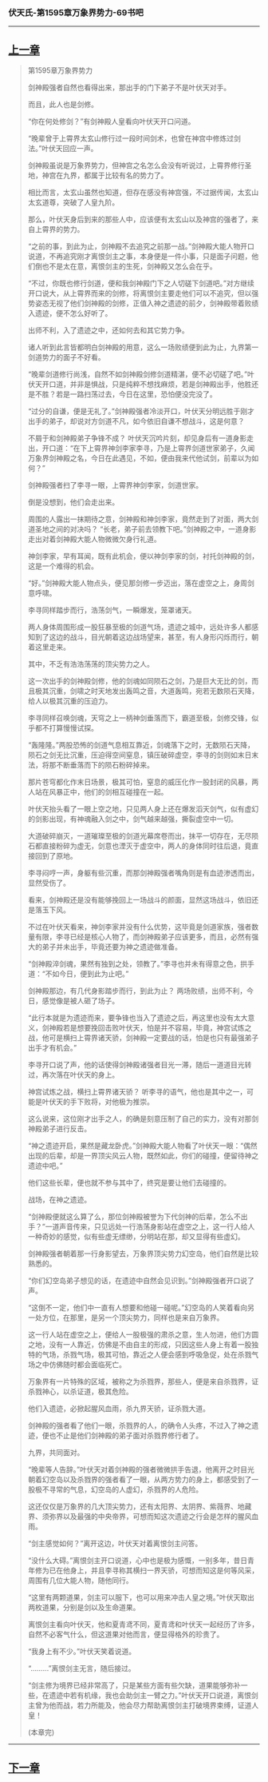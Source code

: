 ### 伏天氏-第1595章万象界势力-69书吧

--------
[上一章](./2b49a8dddaed2fe5f96d53eab0f27646.md)
--------


>
>
>
>第1595章万象界势力
>
>剑神殿强者自然也看得出来，那出手的门下弟子不是叶伏天对手。
>
>而且，此人也是剑修。
>
>“你在何处修剑？”有剑神殿人皇看向叶伏天开口问道。
>
>“晚辈曾于上霄界太玄山修行过一段时间剑术，也曾在神宫中修炼过剑法。”叶伏天回应一声。
>
>剑神殿虽说是万象界势力，但神宫之名怎么会没有听说过，上霄界修行圣地，神宫在九界，都属于比较有名的势力了。
>
>相比而言，太玄山虽然也知道，但存在感没有神宫强，不过据传闻，太玄山太玄道尊，突破了人皇九阶。
>
>那么，叶伏天身后到来的那些人中，应该便有太玄山以及神宫的强者了，来自上霄界的势力。
>
>“之前的事，到此为止，剑神殿不去追究之前那一战。”剑神殿大能人物开口说道，不再追究刚才离恨剑主之事，本身便是一件小事，只是面子问题，他们倒也不是太在意，离恨剑主的生死，剑神殿又怎么会在乎。
>
>“不过，你既也修行剑道，便和我剑神殿门下之人切磋下剑道吧。”对方继续开口说大，从上霄界而来的剑修，将离恨剑主要走他们可以不追究，但以强势姿态无视了他们剑神殿的剑修，正值入神之遗迹的前夕，剑神殿带着败绩入遗迹，便不怎么好听了。
>
>出师不利，入了遗迹之中，还如何去和其它势力争。
>
>诸人听到此言皆都明白剑神殿的用意，这么一场败绩便到此为止，九界第一剑道势力的面子不好看。
>
>“晚辈剑道修行尚浅，自然不如剑神殿剑修剑道精湛，便不必切磋了吧。”叶伏天开口道，并非是惧战，只是纯粹不想找麻烦，若是剑神殿出手，他胜还是不胜？若是一路扫荡过去，今日在这里，恐怕便没完没了。
>
>“过分的自谦，便是无礼了。”剑神殿强者冷淡开口，叶伏天分明远胜于刚才出手的弟子，却说对方剑道不凡，如今依旧自谦不想战斗，这是何意？
>
>不屑于和剑神殿弟子争锋不成？
>叶伏天沉吟片刻，却见身后有一道身影走出，开口道：“在下上霄界神剑李家李寻，乃是上霄界剑道世家弟子，久闻万象界剑神殿之名，今日在此遇见，不如，便由我来代他试剑，前辈以为如何？”
>
>剑神殿强者扫了李寻一眼，上霄界神剑李家，剑道世家。
>
>倒是没想到，他们会走出来。
>
>周围的人露出一抹期待之意，剑神殿和神剑李家，竟然走到了对面，两大剑道圣地之间的对决吗？
>“长老，弟子前去领教下吧。”剑神殿之中，一道身影走出对着剑神殿大能人物微微欠身行礼道。
>
>神剑李家，早有耳闻，既有此机会，便以神剑李家的剑，衬托剑神殿的剑，这是一个难得的机会。
>
>“好。”剑神殿大能人物点头，便见那剑修一步迈出，落在虚空之上，身周剑意呼啸。
>
>李寻同样踏步而行，浩荡剑气，一瞬爆发，笼罩诸天。
>
>两人身体周围形成一股狂暴至极的剑道气场，遗迹之城中，远处许多人都感知到了这边的战斗，目光朝着这边战场望来，甚至，有人身形闪烁而行，朝着这里走来。
>
>其中，不乏有浩浩荡荡的顶尖势力之人。
>
>这一次出手的剑神殿剑修，他的剑魂如同陨石之剑，乃是巨大无比的剑，而且极其沉重，剑啸之时天地发出轰鸣之音，大道轰鸣，宛若无数陨石天降，给人以极其沉重的压迫力。
>
>李寻同样召唤剑魂，天穹之上一柄神剑垂落而下，霸道至极，剑修交锋，似乎都不打算慢慢试探。
>
>“轰隆隆。”两股恐怖的剑道气息相互靠近，剑魂落下之时，无数陨石天降，陨石之剑无比沉重，压迫得空间窒息，镇压破碎虚空，李寻的剑则如末日末法，将那不断垂落而下的陨石粉碎掉来。
>
>那片苍穹都化作末日场景，极其可怕，窒息的威压化作一股封闭的风暴，两人站在风暴正中，他们的剑相互碰撞在一起。
>
>叶伏天抬头看了一眼上空之地，只见两人身上还在爆发滔天剑气，似有虚幻的剑影出现，有神魂融入剑之中，剑气越来越强，撕裂虚空中一切。
>
>大道破碎崩灭，一道璀璨至极的剑道光幕席卷而出，抹平一切存在，无尽陨石都直接粉碎为虚无，剑意也湮灭于虚空中，两人的身体同时往后退，竟直接回到了原地。
>
>李寻闷哼一声，身躯有些沉重，而那剑神殿强者嘴角则是有血迹渗透而出，显然受伤了。
>
>看来，剑神殿还是没有能够挽回上一场战斗的颜面，显然这场战斗，依旧还是落玉下风。
>
>不过在叶伏天看来，神剑李家并没有什么优势，这毕竟是剑道家族，强者数量有限，李寻已经是核心人物了，而剑神殿弟子应该更多，而且，必然有强大的弟子并未出手，毕竟还要为神之遗迹做准备。
>
>“剑神殿淬剑魂，果然有独到之处，领教了。”李寻也并未有得意之色，拱手道：“不如今日，便到此为止吧。”
>
>剑神殿那边，有几代身影踏步而行，到此为止？
>两场败绩，出师不利，今日，感觉像是被人砸了场子。
>
>“此行本就是为遗迹而来，要争锋也当入了遗迹之后，再这里也没有太大意义，剑神殿若是想要挽回击败叶伏天，怕是并不容易，毕竟，神宫试炼之战，他可是横扫上霄界诸天骄，剑神殿一定要战的话，怕是也只有最强弟子出手才有机会。”
>
>李寻开口说了声，他的话使得剑神殿诸强者目光一滞，随后一道道目光转过，再次落在叶伏天的身上。
>
>神宫试炼之战，横扫上霄界诸天骄？
>听李寻的语气，他也是其中之一，可能是叶伏天的手下败将，对他极为推崇。
>
>这么说来，这位刚才出手之人，的确是刻意压制了自己的实力，没有对那剑神殿弟子进行反击。
>
>“神之遗迹开启，果然是藏龙卧虎。”剑神殿大能人物看了叶伏天一眼：“偶然出现的后辈，却是一界顶尖风云人物，既然如此，你们的碰撞，便留待神之遗迹中吧。”
>
>他们这些长辈，便也就不参与其中了，终究是要让他们去碰撞的。
>
>战场，在神之遗迹。
>
>“剑神殿便就这么算了么，那位剑神殿被誉为下代剑神的后辈，怎么不出手？”一道声音传来，只见远处一行浩荡身影站在虚空之上，这一行人给人一种奇妙的感觉，似有些虚无缥缈，分明站在那，却又显得有些虚幻。
>
>剑神殿强者朝着那一行身影望去，万象界顶尖势力幻空岛，他们自然是比较熟悉的。
>
>“你们幻空岛弟子想见的话，在遗迹中自然会见识到。”剑神殿强者开口说了声。
>
>“这倒不一定，他们中一直有人想要和他碰一碰呢。”幻空岛的人笑着看向另一处方位，在那里，是另一个顶尖势力，同样也是来自万象界。
>
>这一行人站在虚空之上，便给人一股极强的肃杀之意，生人勿进，他们方圆之地，没有一人靠近，仿佛是不由自主的形成，只因这些人身上有着一股独特的气场，杀戮气场，极其可怕，靠近之人便会感到呼吸急促，处在杀戮气场之中仿佛随时都会面临死亡。
>
>万象界有一片特殊的区域，被称之为杀戮界，那些人，便是来自杀戮界，证杀戮神心，以杀证道，极其危险。
>
>他们入遗迹，必掀起腥风血雨，杀九界天骄，证杀戮大道。
>
>剑神殿的强者看了他们一眼，杀戮界的人，的确令人头疼，不过入了神之遗迹，便也不止是他们剑神殿的弟子面对杀戮界修行者了。
>
>九界，共同面对。
>
>“晚辈等人告辞。”叶伏天对着剑神殿的强者微微拱手告退，他离开之时目光朝着幻空岛以及杀戮界的强者看了一眼，从两方势力的身上，都感受到了一股极不寻常的气息，幻空岛的人虚幻，杀戮界的人危险。
>
>这还仅仅是万象界的几大顶尖势力，还有太阳界、太阴界、紫薇界、地藏界、须弥界以及最强的中央帝界，可想而知这次遗迹之行会是怎样的腥风血雨。
>
>“剑主感觉如何？”离开这边，叶伏天对着离恨剑主问答。
>
>“没什么大碍。”离恨剑主开口说道，心中也是极为感慨，一别多年，昔日青年修为已在他身上，并且李寻称其横扫一界天骄，可想而知这是何等风采，周围有几位大能人物，随他同行。
>
>“这里有两颗道果，剑主可以服下，也可以用来冲击人皇之境。”叶伏天取出两枚道果，分别是剑以及生命道果。
>
>离恨剑主看向叶伏天，他和夏青鸢不同，夏青鸢和叶伏天一起经历了许多，自然不必客气什么，但这道果对他而言，便显得格外的珍贵了。
>
>“我身上有不少。”叶伏天笑着说道。
>
>“………”离恨剑主无言，随后接过。
>
>“剑主修为境界已经非常高了，只是某些方面有些欠缺，道果能够弥补一些，在遗迹中若有机缘，我也会助剑主一臂之力。”叶伏天开口说道，离恨剑主曾为他而战，若力所能及，他会尽力帮助离恨剑主打破境界束缚，证道人皇！
>
>(本章完)
>
>

--------
[下一章](./f52d232b655db8e733212aab78645337.md)
--------
